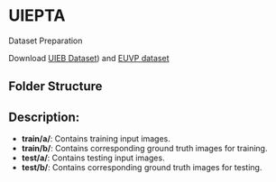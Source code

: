 # UIEPTA

Dataset Preparation

Download [UIEB Dataset](https://li-chongyi.github.io/proj_benchmark.html)) and [EUVP dataset](https://drive.google.com/drive/folders/1ZEql33CajGfHHzPe1vFxUFCMcP0YbZb3)


## Folder Structure


## Description:

- **train/a/**: Contains training input images.
- **train/b/**: Contains corresponding ground truth images for training.
- **test/a/**: Contains testing input images.
- **test/b/**: Contains corresponding ground truth images for testing.
